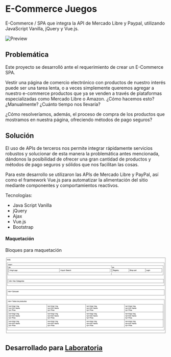 # E-Commerce Juegos

E-Commerce / SPA que integra la API de Mercado Libre y Paypal, utilizando JavaScript Vanilla, jQuery y Vue.js.

![Preview](https://user-images.githubusercontent.com/37418496/45055291-ff31df00-b054-11e8-9aec-f9e16df4a45d.png)

## Problemática
Este proyecto se desarrolló ante el requerimiento de crear un E-Commerce SPA.

Vestir una página de comercio electrónico con productos de nuestro interés puede ser una tarea lenta, o a veces simplemente queremos agregar a nuestro e-commerce productos que ya se venden a través de plataformas especializadas como Mercado Libre o Amazon. ¿Cómo hacemos esto? ¿Manualmente? ¿Cuánto tiempo nos llevaría?

¿Cómo resolveríamos, además, el proceso de compra de los productos que mostramos en nuestra página, ofreciendo métodos de pago seguros?

## Solución

El uso de APIs de terceros nos permite integrar rápidamente servicios robustos y solucionar de esta manera la problemática antes mencionada, dándonos la posibilidad de ofrecer una gran cantidad de productos y métodos de pago seguros y sólidos que nos facilitan las cosas.

Para este desarrollo se utilizaron las APIs de Mercado Libre y PayPal, así como el framework Vue.js para automatizar la alimentación del sitio mediante componentes y comportamientos reactivos.

Tecnologías:
* Java Script Vanilla
* jQuery
* Ajax
* Vue.js
* Bootstrap

#### Maquetación

Bloques para maquetación

![Maquetación](/assets/images/bloques-maquetacion.png)


## Desarrollado para [Laboratoria](http://laboratoria.la)
